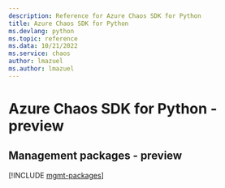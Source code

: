 ```yaml
---
description: Reference for Azure Chaos SDK for Python
title: Azure Chaos SDK for Python
ms.devlang: python
ms.topic: reference
ms.data: 10/21/2022
ms.service: chaos
author: lmazuel
ms.author: lmazuel
---
```

# Azure Chaos SDK for Python - preview

## Management packages - preview
[!INCLUDE [mgmt-packages](chaos-mgmt-index.md)]
